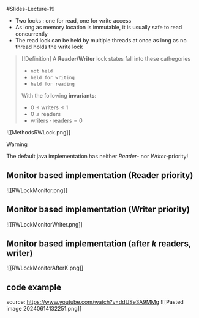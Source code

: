 #Slides-Lecture-19 
- Two locks : one for read, one for write access
- As long as memory location is immutable, it is usually safe to read concurrently
- The read lock can be held by multiple threads at once as long as no thread holds the write lock
> [!Definition]
> A **Reader/Writer** lock states fall into these cathegories
> + `not held`
> + `held for writing`
> + `held for reading`
>
> With the following **invariants**:
> + $0 \le \text{writers} \le 1$
> + $0 \le \text{readers}$
> + $\text{writers} \cdot \text{readers} = 0$

![[MethodsRWLock.png]]

> [!Warning]
> The default java implementation has neither *Reader*- nor *Writer*-priority!
## Monitor based implementation  (Reader priority)
![[RWLockMonitor.png]]
## Monitor based implementation  (Writer priority)
![[RWLockMonitorWriter.png]]

## Monitor based implementation (after $k$ readers, writer)
![[RWLockMonitorAfterK.png]]

## code example
source: https://www.youtube.com/watch?v=ddUSe3A9MMg
![[Pasted image 20240614132251.png]]